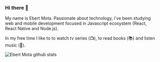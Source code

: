 ### Hi there 👋

My name is Ebert Mota. Passionate about technology, i've been studying web and mobile development focused in Javascript ecosystem (React, React Native and Node.js).

In my free time I like to to watch tv series (📺), to read books (📚) and listen music (🎵).

![Ebert Mota github stats](https://github-readme-stats.vercel.app/api?username=ebertmota&show_icons=true&theme=graywhite)

